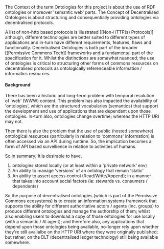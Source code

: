 The Context of the term Ontologies for this project is about the use of RDF ontologies or moreover 'semantic web' parts.  The Concept of Decentralised Ontologies is about structuring and consequentially providing ontologies via decentralised protocols.

A list of non-http based protocols is illustrated [[Non-HTTP(s) Protocols]] although, different technologies are better suited to different types of applications and in-turn have different requirements, features, flaws and functionality.  Decentralised Ontologies is both part of the broader [[Permissive Commons Tech]] frameworks and a fundamental part of the specification for it.  Whilst the distinctions are somewhat nuanced; the use of ontologies is critical to structuring other forms of commons resources on decentralised protocols as ontologically referenceable information / informatics resources.

#### Background

There has been a historic and long-term problem with temporal resolution of 'web' (WWW) content.  This problem has also impacted the availability of 'ontologies', which are the structured vocabularies (semantics) that support the development and use of applications that are dependant upon those ontologies.  In-turn also, ontologies change overtime; whereas the HTTP URI may not. 

Then there is also the problem that the use of public (hosted somewhere) ontological resources (particularly in relation to 'commons' information) is often accessed via an API during runtime.  So, the implication becomes a form of API based survellience in relation to activities of humans. 

So in summary; It is desirable to have,
1. ontologies stored locally (or at least within a 'private network' env) 
2. An ability to manage 'versions' of an ontology that remain 'static'
3. An ability to assert access control (Read/Write/Append); in a manner that takes into account social factors (ie: stewards vs. consumers / dependents)

So the purpose of decentralised ontologies (which is part of the Permissive Commons ecosystems) is to create an information systems framework that supports the ability for different authoritative actors / agents (inc. groups) to produce different ontologies and manage the authorship of them; whilst also enabling users to download a copy of those ontologies for use locally (with a semantic / AI agent); and therefore also, any applications that depend upon those ontologies being available, no-longer rely upon whether they're still availalbe on the HTTP URI where they were originally published; but rather, on the DLT (decentralised ledger technology) still being available somewhere.  